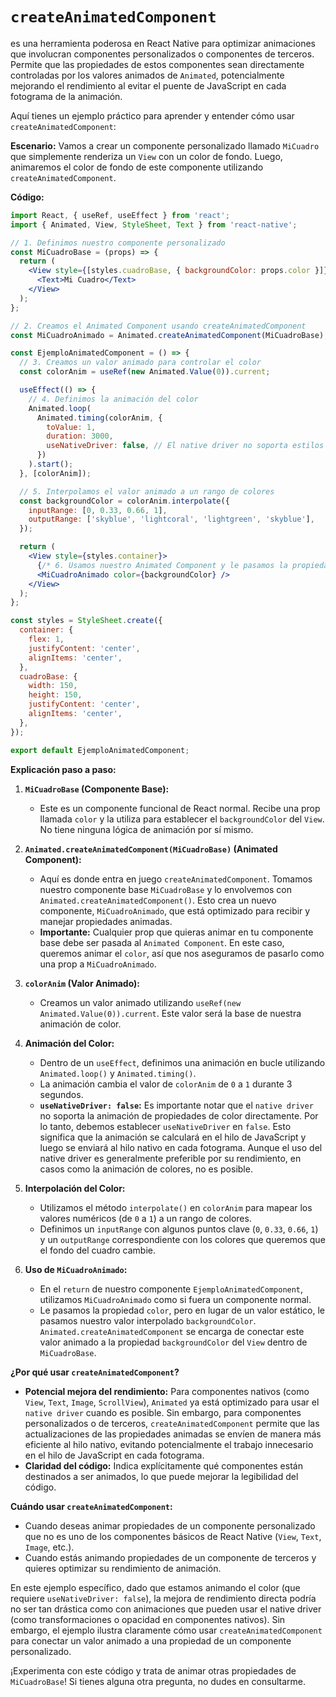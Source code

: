 # `createAnimatedComponent`

es una herramienta poderosa en React Native para optimizar animaciones que involucran componentes personalizados o componentes de terceros. Permite que las propiedades de estos componentes sean directamente controladas por los valores animados de `Animated`, potencialmente mejorando el rendimiento al evitar el puente de JavaScript en cada fotograma de la animación.

Aquí tienes un ejemplo práctico para aprender y entender cómo usar `createAnimatedComponent`:

**Escenario:** Vamos a crear un componente personalizado llamado `MiCuadro` que simplemente renderiza un `View` con un color de fondo. Luego, animaremos el color de fondo de este componente utilizando `createAnimatedComponent`.

**Código:**

```jsx
import React, { useRef, useEffect } from 'react';
import { Animated, View, StyleSheet, Text } from 'react-native';

// 1. Definimos nuestro componente personalizado
const MiCuadroBase = (props) => {
  return (
    <View style={[styles.cuadroBase, { backgroundColor: props.color }]}>
      <Text>Mi Cuadro</Text>
    </View>
  );
};

// 2. Creamos el Animated Component usando createAnimatedComponent
const MiCuadroAnimado = Animated.createAnimatedComponent(MiCuadroBase);

const EjemploAnimatedComponent = () => {
  // 3. Creamos un valor animado para controlar el color
  const colorAnim = useRef(new Animated.Value(0)).current;

  useEffect(() => {
    // 4. Definimos la animación del color
    Animated.loop(
      Animated.timing(colorAnim, {
        toValue: 1,
        duration: 3000,
        useNativeDriver: false, // El native driver no soporta estilos de color
      })
    ).start();
  }, [colorAnim]);

  // 5. Interpolamos el valor animado a un rango de colores
  const backgroundColor = colorAnim.interpolate({
    inputRange: [0, 0.33, 0.66, 1],
    outputRange: ['skyblue', 'lightcoral', 'lightgreen', 'skyblue'],
  });

  return (
    <View style={styles.container}>
      {/* 6. Usamos nuestro Animated Component y le pasamos la propiedad animada */}
      <MiCuadroAnimado color={backgroundColor} />
    </View>
  );
};

const styles = StyleSheet.create({
  container: {
    flex: 1,
    justifyContent: 'center',
    alignItems: 'center',
  },
  cuadroBase: {
    width: 150,
    height: 150,
    justifyContent: 'center',
    alignItems: 'center',
  },
});

export default EjemploAnimatedComponent;
```

**Explicación paso a paso:**

1.  **`MiCuadroBase` (Componente Base):**
    * Este es un componente funcional de React normal. Recibe una prop llamada `color` y la utiliza para establecer el `backgroundColor` del `View`. No tiene ninguna lógica de animación por sí mismo.

2.  **`Animated.createAnimatedComponent(MiCuadroBase)` (Animated Component):**
    * Aquí es donde entra en juego `createAnimatedComponent`. Tomamos nuestro componente base `MiCuadroBase` y lo envolvemos con `Animated.createAnimatedComponent()`. Esto crea un nuevo componente, `MiCuadroAnimado`, que está optimizado para recibir y manejar propiedades animadas.
    * **Importante:** Cualquier prop que quieras animar en tu componente base debe ser pasada al `Animated Component`. En este caso, queremos animar el `color`, así que nos aseguramos de pasarlo como una prop a `MiCuadroAnimado`.

3.  **`colorAnim` (Valor Animado):**
    * Creamos un valor animado utilizando `useRef(new Animated.Value(0)).current`. Este valor será la base de nuestra animación de color.

4.  **Animación del Color:**
    * Dentro de un `useEffect`, definimos una animación en bucle utilizando `Animated.loop()` y `Animated.timing()`.
    * La animación cambia el valor de `colorAnim` de `0` a `1` durante 3 segundos.
    * **`useNativeDriver: false`:** Es importante notar que el `native driver` no soporta la animación de propiedades de color directamente. Por lo tanto, debemos establecer `useNativeDriver` en `false`. Esto significa que la animación se calculará en el hilo de JavaScript y luego se enviará al hilo nativo en cada fotograma. Aunque el uso del native driver es generalmente preferible por su rendimiento, en casos como la animación de colores, no es posible.

5.  **Interpolación del Color:**
    * Utilizamos el método `interpolate()` en `colorAnim` para mapear los valores numéricos (de `0` a `1`) a un rango de colores.
    * Definimos un `inputRange` con algunos puntos clave (`0`, `0.33`, `0.66`, `1`) y un `outputRange` correspondiente con los colores que queremos que el fondo del cuadro cambie.

6.  **Uso de `MiCuadroAnimado`:**
    * En el `return` de nuestro componente `EjemploAnimatedComponent`, utilizamos `MiCuadroAnimado` como si fuera un componente normal.
    * Le pasamos la propiedad `color`, pero en lugar de un valor estático, le pasamos nuestro valor interpolado `backgroundColor`. `Animated.createAnimatedComponent` se encarga de conectar este valor animado a la propiedad `backgroundColor` del `View` dentro de `MiCuadroBase`.

**¿Por qué usar `createAnimatedComponent`?**

* **Potencial mejora del rendimiento:** Para componentes nativos (como `View`, `Text`, `Image`, `ScrollView`), `Animated` ya está optimizado para usar el `native driver` cuando es posible. Sin embargo, para componentes personalizados o de terceros, `createAnimatedComponent` permite que las actualizaciones de las propiedades animadas se envíen de manera más eficiente al hilo nativo, evitando potencialmente el trabajo innecesario en el hilo de JavaScript en cada fotograma.
* **Claridad del código:** Indica explícitamente qué componentes están destinados a ser animados, lo que puede mejorar la legibilidad del código.

**Cuándo usar `createAnimatedComponent`:**

* Cuando deseas animar propiedades de un componente personalizado que no es uno de los componentes básicos de React Native (`View`, `Text`, `Image`, etc.).
* Cuando estás animando propiedades de un componente de terceros y quieres optimizar su rendimiento de animación.

En este ejemplo específico, dado que estamos animando el color (que requiere `useNativeDriver: false`), la mejora de rendimiento directa podría no ser tan drástica como con animaciones que pueden usar el native driver (como transformaciones o opacidad en componentes nativos). Sin embargo, el ejemplo ilustra claramente cómo usar `createAnimatedComponent` para conectar un valor animado a una propiedad de un componente personalizado.

¡Experimenta con este código y trata de animar otras propiedades de `MiCuadroBase`! Si tienes alguna otra pregunta, no dudes en consultarme.
